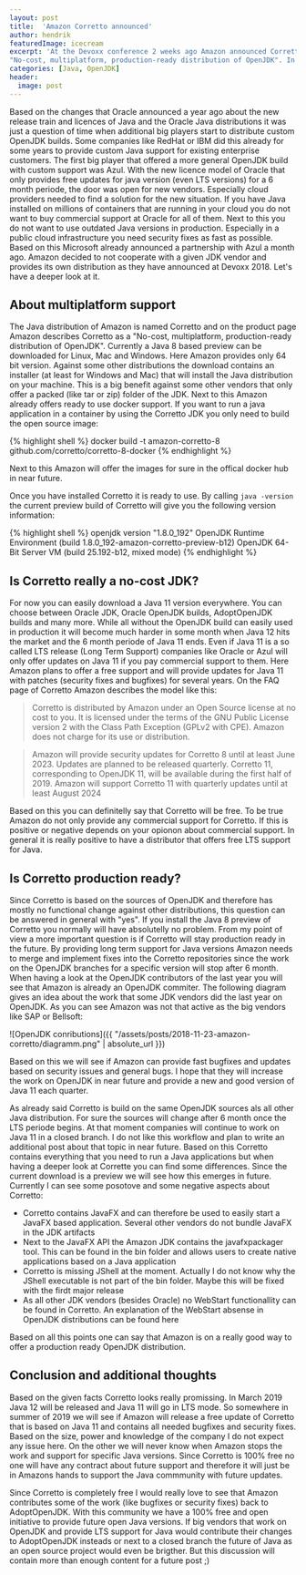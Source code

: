 ```yaml
---
layout: post
title:  'Amazon Corretto announced'
author: hendrik
featuredImage: icecream
excerpt: 'At the Devoxx conference 2 weeks ago Amazon announced Corretto as a new player in the OpenJDK market. Next to companies like SAP, Oracle or Bellsoft the cloud computing company now provides a custom OpenJDK build. On the product page Amazon Corretto is described as 
"No-cost, multiplatform, production-ready distribution of OpenJDK". In this post I will have a deeper look at Corretto and dicsuss why Amazon did this move.'
categories: [Java, OpenJDK]
header:
  image: post
---
```


Based on the changes that Oracle announced a year ago about the new release train and licences of Java and the Oracle Java distributions it was just a question of time 
when additional big players start to distribute custom OpenJDK builds. Some companies like RedHat or IBM did this already for some years to provide custom Java support 
for existing enterprise customers. The first big player that offered a more general OpenJDK build with custom support was Azul. With the new licence model of Oracle that 
only provides free updates for java version (even LTS versions) for a 6 month periode, the door was open for new vendors. Especially cloud providers needed to find a 
solution for the new situation. If you have Java installed on millions of containers that are running in your cloud you do not want to buy commercial support at Oracle 
for all of them. Next to this you do not want to use outdated Java versions in production. Especially in a public cloud infrastructure you need security fixes as fast 
as possible. Based on this Microsoft already announced a partnership with Azul a month ago. Amazon decided to not cooperate with a given JDK vendor and provides its 
own distribution as they have announced at Devoxx 2018. Let's have a deeper look at it.

## About multiplatform support

The Java distribution of Amazon is named Corretto and on the product page Amazon describes Corretto as a "No-cost, multiplatform, production-ready distribution of OpenJDK". 
Currently a Java 8 based preview can be downloaded for Linux, Mac and Windows. Here Amazon provides only 64 bit version. Against some other distributions the download 
contains an installer (at least for Windows and Mac) that will install the Java distribution on your machine. This is a big benefit against some other vendors that 
only offer a packed (like tar or zip) folder of the JDK. Next to this Amazon already offers ready to use docker support. If you want to run a java application in a 
container by using the Corretto JDK you only need to build the open source image:

{% highlight shell %}
docker build -t amazon-corretto-8 github.com/corretto/corretto-8-docker
{% endhighlight %}

Next to this Amazon will offer the images for sure in the offical docker hub in near future.

Once you have installed Corretto it is ready to use. By calling `java -version` the current preview build of Corretto will give you the following version information:

{% highlight shell %}
openjdk version "1.8.0_192"
OpenJDK Runtime Environment (build 1.8.0_192-amazon-corretto-preview-b12)
OpenJDK 64-Bit Server VM (build 25.192-b12, mixed mode)
{% endhighlight %}

## Is Corretto really a no-cost JDK?

For now you can easily download a Java 11 version everywhere. You can choose between Oracle JDK, Oracle OpenJDK builds, AdoptOpenJDK builds and many more. 
While all without the OpenJDK build can easily used in production it will become much harder in some month when Java 12 hits the market and the 6 month periode 
of Java 11 ends. Even if Java 11 is a so called LTS release (Long Term Support) companies like Oracle or Azul will only offer updates on Java 11 if you pay 
commercial support to them. Here Amazon plans to offer a free support and will provide updates for Java 11 with patches (security fixes and bugfixes) for 
several years. On the FAQ page of Corretto Amazon describes the model like this:

> Corretto is distributed by Amazon under an Open Source license at no cost to you. It is licensed under the terms of the GNU 
> Public License version 2 with the Class Path Exception (GPLv2 with CPE). Amazon does not charge for its use or distribution.

> Amazon will provide security updates for Corretto 8 until at least June 2023. Updates are planned to be released quarterly.
> Corretto 11, corresponding to OpenJDK 11, will be available during the first half of 2019. Amazon will support Corretto 11 with quarterly updates until at least August 2024

Based on this you can definitelly say that Corretto will be free. To be true Amazon do not only provide any commercial support for Corretto.
If this is positive or negative depends on your opionon about commercial support. In general it is really positive to have a distributor that offers free LTS support for Java.

## Is Corretto production ready?

Since Corretto is based on the sources of OpenJDK and therefore has mostly no functional change against other distributions, this question can be answered in general with "yes". 
If you install the Java 8 preview of Corretto you normally will have absolutelly no problem. From my point of view a more important question is if Corretto will stay
production ready in the future. By providing long term support for Java versions Amazon needs to merge and implement fixes into the Corretto repositories since the work on
the OpenJDK branches for a specific version will stop after 6 month. When having a look at the OpenJDK contributors of the last year you will see that Amazon is already an
OpenJDK commiter. The following diagram gives an idea about the work that some JDK vendors did the last year on OpenJDK. As you can see Amazon was not that active as the
big vendors like SAP or Bellsoft:

![OpenJDK conributions]({{ "/assets/posts/2018-11-23-amazon-corretto/diagramm.png" | absolute_url }})

Based on this we will see if Amazon can provide fast bugfixes and updates based on security issues and general bugs. I hope that they will increase the work on OpenJDK in near future and
provide a new and good version of Java 11 each quarter.

As already said Corretto is build on the same OpenJDK sources als all other Java distribution. For sure the sources will change after 6 month once the LTS periode begins. At that moment companies
will continue to work on Java 11 in a closed branch. I do not like this workflow and plan to write an additional post about that topic in near future. Based on this Corretto contains everything that
you need to run a Java applications but when having a deeper look at Corrette you can find some differences. Since the current download is a preview we will see how this emerges in future. Currently I
can see some posotove and some negative aspects about Corretto:

* Corretto contains JavaFX and can therefore be used to easily start a JavaFX based application. Several other vendors do not bundle JavaFX in the JDK artifacts
* Next to the JavaFX API the Amazon JDK contains the javafxpackager tool. This can be found in the bin folder and allows users to create native applications based on a Java application
* Corretto is missing JShell at the moment. Actually I do not know why the JShell executable is not part of the bin folder. Maybe this will be fixed with the firdt major release
* As all other JDK vendors (besides Oracle) no WebStart functionallity can be found in Corretto. An explanation of the WebStart absense in OpenJDK distributions can be found here

Based on all this points one can say that Amazon is on a really good way to offer a production ready OpenJDK distribution.

## Conclusion and additional thoughts

Based on the given facts Corretto looks really promissing. In March 2019 Java 12 will be released and Java 11 will go in LTS mode. So somewhere in summer of 2019 we will
see if Amazon will release a free update of Corretto that is based on Java 11 and contains all needed bugfixes and security fixes. Based on the size, power and
knowledge of the company I do not expect any issue here. On the other we will never know when Amazon stops the work and support for specific Java versions. Since
Corretto is 100% free no one will have any contract about future support and therefore it will just be in Amazons hands to support the Java commmunity with future
updates.

Since Corretto is completely free I would really love to see that Amazon contributes some of the work (like bugfixes or security fixes) back to AdoptOpenJDK. With this
community we have a 100% free and open initiative to provide future open Java versions. If big vendors that work on OpenJDK and provide LTS support for Java would
contribute their changes to AdoptOpenJDK insteads or next to a closed branch the future of Java as an open source project would even be brigther. But this discussion
will contain more than enough content for a future post ;)

